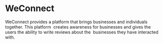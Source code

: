 # WeConnect
WeConnect provides a platform that brings businesses and individuals together. This platform  creates awareness for businesses and gives the users the ability to write reviews about the  businesses they have interacted with.
